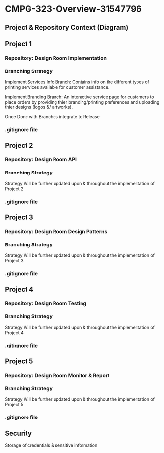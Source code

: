# CMPG-323-Overview-31547796

## Project & Repository Context (Diagram)

## Project 1
### Repository: Design Room Implementation

### Branching Strategy
Implement Services Info Branch:
Contains info on the different types of printing services available for customer assistance.

Implement Branding Branch:
An interactive service page for customers to place orders by providing thier branding/printing preferences and uploading thier designs (logos &/ artworks).

Once Done with Branches integrate to Release

### .gitignore file


## Project 2
### Repository: Design Room API

### Branching Strategy
Strategy Will be further updated upon & throughout the implementation of Project 2

### .gitignore file


## Project 3
### Repository: Design Room Design Patterns

### Branching Strategy
Strategy Will be further updated upon & throughout the implementation of Project 3

### .gitignore file


## Project 4
### Repository: Design Room Testing

### Branching Strategy
Strategy Will be further updated upon & throughout the implementation of Project 4

### .gitignore file


## Project 5
### Repository: Design Room Monitor & Report

### Branching Strategy
Strategy Will be further updated upon & throughout the implementation of Project 5

### .gitignore file


## Security
Storage of credentials & sensitive information

